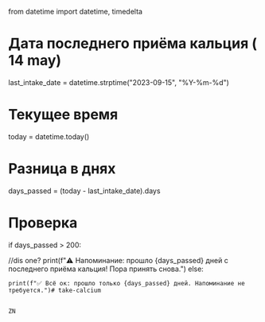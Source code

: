 from datetime import datetime, timedelta
# Дата последнего приёма кальция ( 14 may)
last_intake_date = datetime.strptime("2023-09-15", "%Y-%m-%d")
# Текущее время
today = datetime.today()

# Разница в днях 

   
days_passed = (today - last_intake_date).days
# Проверка
if days_passed > 200:
  
//dis one?
    print(f"⚠️ Напоминание: прошло {days_passed} дней с последнего приёма кальция! Пора принять снова.")
else:

    print(f"✅ Всё ок: прошло только {days_passed} дней. Напоминание не требуется.")# take-calcium

    
    ZN
